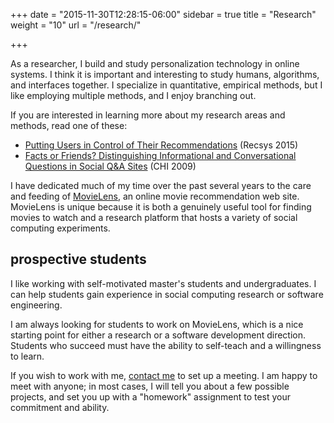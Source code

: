+++
date = "2015-11-30T12:28:15-06:00"
sidebar = true
title = "Research"
weight = "10"
url = "/research/"

+++

As a researcher, I build and study personalization technology in online systems.
I think it is important and interesting to study humans, algorithms, and interfaces together.
I specialize in quantitative, empirical methods, but I like employing multiple
methods, and I enjoy branching out.

If you are interested in learning more about my research areas and methods, read one of these:

* [Putting Users in Control of Their Recommendations](http://files.grouplens.org/papers/harper-recsys2015.pdf) (Recsys 2015)
* [Facts or Friends? Distinguishing Informational and Conversational Questions in Social Q\&A Sites](http://files.grouplens.org/papers/harper-chi2009.pdf) (CHI 2009)

I have dedicated much of my time over the past several years to the care and
feeding of [MovieLens](http://movielens.org), an online movie recommendation web site.
MovieLens is unique because it is both a genuinely useful tool for finding movies to watch
and a research platform that hosts a variety of social computing experiments.


## prospective students

I like working with self-motivated master's students and undergraduates.
I can help students gain experience in social computing research or software engineering.

I am always looking for students to work on MovieLens, which is a nice starting point for either
a research or a software development direction.
Students who succeed must have the ability to self-teach and a willingness to learn.

If you wish to work with me, [contact me](/connect/) to set up a meeting.
I am happy to meet with anyone; in most cases, I will tell you about a few possible
projects, and set you up with a "homework" assignment to test your commitment and ability.
